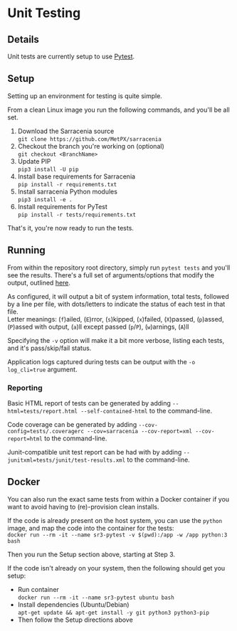 # Unit Testing

## Details
Unit tests are currently setup to use [Pytest](https://docs.pytest.org/en/7.3.x/contents.html).

## Setup

Setting up an environment for testing is quite simple.

From a clean Linux image you run the following commands, and you'll be all set.

1. Download the Sarracenia source  
  `git clone https://github.com/MetPX/sarracenia`
2. Checkout the branch you're working on (optional)  
  `git checkout <BranchName>`
3. Update PIP  
  `pip3 install -U pip`
4. Install base requirements for Sarracenia  
  `pip install -r requirements.txt`
5. Install sarracenia Python modules  
  `pip3 install -e .`
6. Install requirements for PyTest  
  `pip install -r tests/requirements.txt`

That's it, you're now ready to run the tests.

## Running

From within the repository root directory, simply run `pytest tests` and you'll see the results. There's a full set of arguments/options that modify the output, outlined [here](https://docs.pytest.org/en/7.3.x/reference/reference.html#ini-options-ref).  

As configured, it will output a bit of system information, total tests, followed by a line per file, with dots/letters  to indicate the status of each test in that file.  
Letter meanings: 
(`f`)ailed, (`E`)rror, (`s`)kipped, (`x`)failed, (`X`)passed, (`p`)assed, (`P`)assed with output, (`a`)ll except passed (`p`/`P`), (`w`)arnings, (`A`)ll

Specifying the `-v` option will make it a bit more verbose, listing each tests, and it's pass/skip/fail status.  

Application logs captured during tests can be output with the `-o log_cli=true` argument.

### Reporting
Basic HTML report of tests can be generated by adding `--html=tests/report.html --self-contained-html` to the command-line.

Code coverage can be generated by adding `--cov-config=tests/.coveragerc --cov=sarracenia --cov-report=xml --cov-report=html` to the command-line.

Junit-compatible unit test report can be had with by adding `--junitxml=tests/junit/test-results.xml` to the command-line.


## Docker
You can also run the exact same tests from within a Docker container if you want to avoid having to (re)-provision clean installs.

If the code is already present on the host system, you can use the `python` image, and map the code into the container for the tests:  
`docker run --rm -it --name sr3-pytest -v $(pwd):/app -w /app python:3 bash`

Then you run the Setup section above, starting at Step 3.

If the code isn't already on your system, then the following should get you setup:
- Run container  
  `docker run --rm -it --name sr3-pytest ubuntu bash`
- Install dependencies (Ubuntu/Debian)  
  `apt-get update && apt-get install -y git python3 python3-pip`
- Then follow the Setup directions above